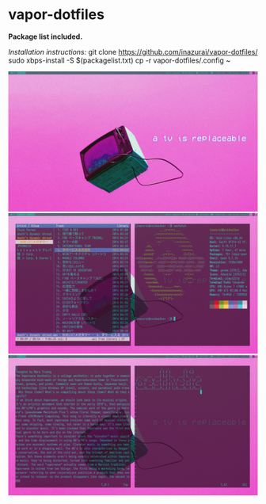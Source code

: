 # vapor-dotfiles
**Package list included.**

*Installation instructions:*
git clone https://github.com/inazurai/vapor-dotfiles/
sudo xbps-install -S $(packagelist.txt)
cp -r vapor-dotfiles/.config ~

![](ricea1.png)
![](ricea2.png)
![](ricea3.png)
